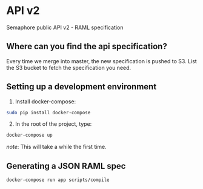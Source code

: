 # API v2

Semaphore public API v2 - RAML specification

## Where can you find the api specification?

Every time we merge into master, the new specification is pushed to S3. List the
S3 bucket to fetch the specification you need.

## Setting up a development environment

1. Install docker-compose:

``` bash
sudo pip install docker-compose
```

2. In the root of the project, type:

``` bash
docker-compose up
```

_note_: This will take a while the first time.

## Generating a JSON RAML spec

```
docker-compose run app scripts/compile
```
